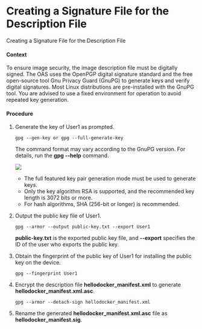 Creating a Signature File for the Description File
==================================================

Creating a Signature File for the Description File

#### Context

To ensure image security, the image description file must be digitally signed. The OAS uses the OpenPGP digital signature standard and the free open-source tool Gnu Privacy Guard (GnuPG) to generate keys and verify digital signatures. Most Linux distributions are pre-installed with the GnuPG tool. You are advised to use a fixed environment for operation to avoid repeated key generation.


#### Procedure

1. Generate the key of User1 as prompted.
   
   
   ```
   gpg --gen-key or gpg --full-generate-key
   ```
   
   The command format may vary according to the GnuPG version. For details, run the **gpg --help** command.
   
   ![](public_sys-resources/note_3.0-en-us.png) 
   * The full featured key pair generation mode must be used to generate keys.
   * Only the key algorithm RSA is supported, and the recommended key length is 3072 bits or more.
   * For hash algorithms, SHA (256-bit or longer) is recommended.
2. Output the public key file of User1.
   
   
   ```
   gpg --armor --output public-key.txt --export User1
   ```
   
   **public-key.txt** is the exported public key file, and **--export** specifies the ID of the user who exports the public key.
3. Obtain the fingerprint of the public key of User1 for installing the public key on the device.
   
   
   ```
   gpg --fingerprint User1
   ```
4. Encrypt the description file **hellodocker\_manifest.xml** to generate **hellodocker\_manifest.xml.asc**.
   
   
   ```
   gpg --armor --detach-sign hellodocker_manifest.xml
   ```
5. Rename the generated **hellodocker\_manifest.xml.asc** file as **hellodocker\_manifest.sig**.